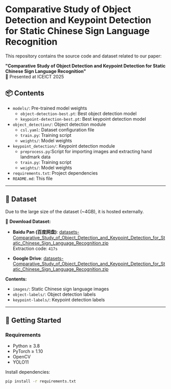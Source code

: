 # Comparative Study of Object Detection and Keypoint Detection for Static Chinese Sign Language Recognition

This repository contains the source code and dataset related to our paper:

**"Comparative Study of Object Detection and Keypoint Detection for Static Chinese Sign Language Recognition"**  
📄 Presented at ICEICT 2025

## 📦 Contents

- `models/`: Pre-trained model weights
  - `object-detection-best.pt`: Best object detection model
  - `keypoint-detection-best.pt`: Best keypoint detection model
- `object_detection/`: Object detection module
  - `csl.yaml`: Dataset configuration file
  - `train.py`: Training script
  - `weights/`: Model weights
- `keypoint_detection/`: Keypoint detection module
  - `preprocess.py`:Script for importing images and extracting hand landmark data
  - `train.py`: Training script
  - `weights/`: Model weights
- `requirements.txt`: Project dependencies
- `README.md`: This file

---

## 📂 Dataset

Due to the large size of the dataset (~4GB), it is hosted externally.

🔗 **Download Dataset:**

- **Baidu Pan (百度网盘)**: [datasets-Comparative_Study_of_Object_Detection_and_Keypoint_Detection_for_Static_Chinese_Sign_Language_Recognition.zip](https://pan.baidu.com/s/1Unr6m97wjuNBZnSIftOviQ?pwd=417s)  
  Extraction code: `417s`

- **Google Drive**: [datasets-Comparative_Study_of_Object_Detection_and_Keypoint_Detection_for_Static_Chinese_Sign_Language_Recognition.zip](https://drive.google.com/file/d/1aSrWut3HGIgrTgvLb0EDoFmpwH2avpdI/view?usp=sharing)

**Contents:**

- `images/`: Static Chinese sign language images
- `object-labels/`: Object detection labels
- `keypoint-labels/`: Keypoint detection labels

---

## 🚀 Getting Started

### Requirements

- Python ≥ 3.8
- PyTorch ≥ 1.10
- OpenCV
- YOLO11

Install dependencies:

```bash
pip install -r requirements.txt
